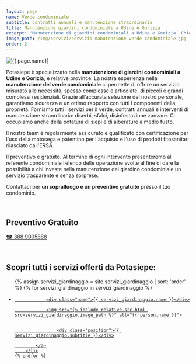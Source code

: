```yaml
---
layout: page
name: Verde condominiale
subtitle: contratti annuali e manutenzione straordinaria
title: Manutenzione giardini condominiali a Udine e Gorizia
excerpt: 'Manutenzione di giardini condominiali a Udine e Gorizia. Chiedici un sopralluogo e un preventivo gratuito per la manutenzione del verde condominiale.'
image_path: /img/servizi/servizio-manutenzione-verde-condominiale.jpg
order: 2
---
```

<img src="{{ page.image_path }}" alt="{{ page.name}}" title="{{ page.name }}"/>

Potasiepe è specializzato nella **manutenzione di giardini condominiali a Udine e Gorizia**, e relative province. La nostra esperienza nella **manutenzione del verde condominiale** ci permette di offrire un servizio misurato alle necessità, spesso complesse e articolate, di piccoli e grandi complessi residenziali. Grazie all’accurata selezione del nostro personale, garantiamo sicurezza e un ottimo rapporto con tutti i componenti della proprietà.
Forniamo tutti i servizi per il verde, contratti annuali e interventi di manutenzione straordinaria: diserbi, sfalci, disinfestazione zanzare. Ci occupiamo anche della potatura di siepi e di alberature a medio fusto.

Il nostro team è regolarmente assicurato e qualificato con certificazione per l'uso della motosega e patentino per l'acquisto e l'uso di prodotti fitosanitari rilasciato dall'ERSA.

Il preventivo è gratuito. Al termine di ogni intervento presenteremo al referente condominiale l’elenco delle operazione svolte al fine di dare la possibilità a chi investe nella manutenzione del giardino condominiale un servizio trasparente e senza sorprese.

Contattaci per **un sopralluogo e un preventivo gratuito** presso il tuo condominio.

<br/>
<div class="text-center">
  <h2>Preventivo Gratuito</h2>
  <a title="numero di telefono di Potasiepe Giardiniere +393889005888" href="tel:+393889005888" class="button">&#9742; 388 9005888</a>
</div>
<br/><br/>

## Scopri tutti i servizi offerti da Potasiepe:

<div class="list-collection">
<ul>
  {% assign servizi_giardinaggio = site.servizi_giardinaggio | sort: 'order' %}
  {% for servizi_giardinaggio in servizi_giardinaggio %}
		<li>
			<a href="{{ site.baseurl }}{{ servizi_giardinaggio.url }}">

				<div class="name">{{ servizi_giardinaggio.name }}</div>

				<img src="{% include relative-src.html src=servizi_giardinaggio.image_path %}" alt="{{ person.name }}">


					<div class="position">{{ servizi_giardinaggio.subtitle }}</div>

			</a>
		</li>
	{% endfor %}

</ul>
</div>
